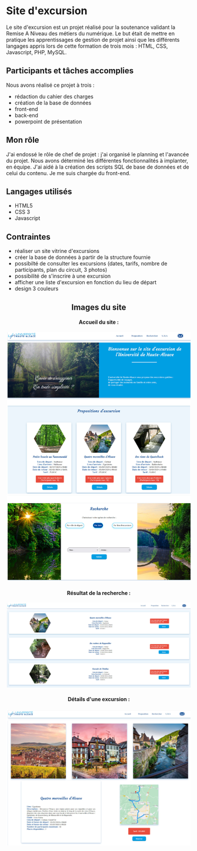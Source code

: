# Site d'excursion

Le site d'excursion est un projet réalisé pour la soutenance validant la Remise A Niveau des métiers du numérique. 
Le but était de mettre en pratique les apprentissages de gestion de projet ainsi que les différents langages appris lors de cette formation de trois mois : HTML, CSS, Javascript, PHP, MySQL.

## Participants et tâches accomplies
Nous avons réalisé ce projet à trois :
- rédaction du cahier des charges
- création de la base de données
- front-end
- back-end
- powerpoint de présentation

## Mon rôle
J'ai endossé le rôle de chef de projet : j'ai organisé le planning et l'avancée du projet.
Nous avons déterminé les différentes fonctionnalités à implanter, en équipe. 
J'ai aidé à la création des scripts SQL de base de données et de celui du contenu.
Je me suis chargée du front-end.

## Langages utilisés
- HTML5
- CSS 3
- Javascript

## Contraintes
- réaliser un site vitrine d'excursions
- créer la base de données à partir de la structure fournie
- possibilté de consulter les excursions (dates, tarifs, nombre de participants, plan du circuit, 3 photos)
- possibilité de s'inscrire à une excursion
- afficher une liste d'excursion en fonction du lieu de départ
- design 3 couleurs

<h2 style="text-align: center;">Images du site</h2>

<h4 style="text-align: center;">Accueil du site :</h4>
<p style="text-align: center"><img src="imgReadMe/accueilSiteExcu.jpg" alt="accueil du site" width="500" ></p> 

<h4 style="text-align: center;">Résultat de la recherche :</h4>
<p style="text-align: center"><img src="imgReadMe/affichageRecherche.jpg" alt="résultat de la recherche" width="500"></p>

<h4 style="text-align: center;">Détails d'une excursion :</h4>
<p style="text-align: center"><img src="imgReadMe/detailsExcu.jpg" alt="détail d'une excursion" width="500"></p>

